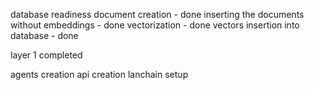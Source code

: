 

database readiness
document creation - done
inserting the documents without embeddings - done
vectorization - done
vectors insertion into database - done

layer 1 completed

agents creation
api creation
lanchain setup